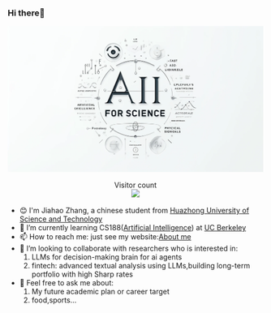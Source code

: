 ### Hi there👋

<!--
**JiahaoZhang-Public/JiahaoZhang-Public** is a ✨ _special_ ✨ repository because its `README.md` (this file) appears on your GitHub profile.


-->
<img src="https://github.com/JiahaoZhang-Public/JiahaoZhang-Public/blob/main/resourses/images/ai4science.png" alt="Ai for Science">

<p align="center"> 
  Visitor count<br>
  <img src="https://profile-counter.glitch.me/JiahaoZhang-Public/count.svg" />
</p>

- 😊 I'm Jiahao Zhang, a chinese student from [Huazhong University of Science and Technology](https://github.com/JiahaoZhang-Public/JiahaoZhang-Public/blob/main/resourses/images/ai4science.png)
- 🌱 I’m currently learning CS188([Artificial Intelligence](https://inst.eecs.berkeley.edu/~cs188/sp24/)) at [UC Berkeley](https://www.berkeley.edu/)
- 📫 How to reach me: just see my website:[About me](https://jiahaozhang-public.github.io/)
- 👯 I’m looking to collaborate with researchers who is interested in:
  1. LLMs for decision-making brain for ai agents
  2. fintech: advanced textual analysis using LLMs,building long-term portfolio with high Sharp rates
- 💬 Feel free to ask me about:
  1. My future academic plan or career target
  2. food,sports...
